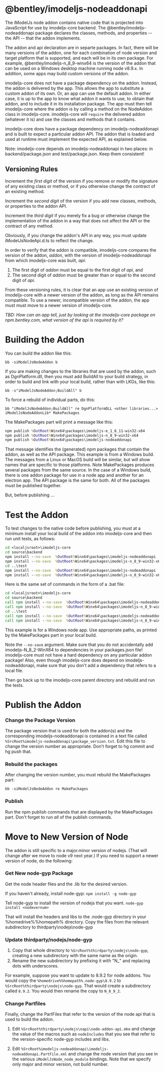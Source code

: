 ﻿# @bentley/imodeljs-nodeaddonapi

The iModelJs node addon contains native code that is projected into JavaScript for use by imodeljs-core backend. The @bentley/imodeljs-nodeaddonapi package declares the classes, methods, and properties -- the API -- that the addon implements.

The addon and api declaration are in separte packages. In fact, there will be many versions of the addon, one for each combination of node version and target platform that is supported, and each will be in its own package. For example, @bentley/imodeljs-n_8_9-winx64 is the version of the addon that can be used on a Windows desktop machine running node v8.9.x. In addition, some apps may build custom versions of the addon.

imodeljs-core does not have a package dependency on the addon. Instead, the addon is delivered by the app. This allows the app to substitute a custom addon of its own. Or, an app can use the default addon. In either case, it is up to the app to know what addon it wants to use, to obtain that addon, and to include it in its installation package. The app must then tell imodeljs-core where the addon is by calling a method on the NodeAddon class in imodeljs-core. imodeljs-core will `require` the delivered addon (whatever it is) and use the classes and methods that it contains.

imodeljs-core does have a package dependency on imodeljs-nodeaddonapi and is built to expect a particular addon API. The addon that is loaded and used at runtime must implement the expected API, as explained below.

Note: imodeljs-core depends on imodeljs-nodeaddonapi in two places: in backend/package.json and test/package.json. Keep them consistent!

## Versioning Rules

Increment the *first digit* of the version if you remove or modify the signature of any existing class or method, or if you otherwise change the contract of an existing method.

Increment the *second digit* of the version if you add new classes, methods, or properties to the addon API.

Increment the *third digit* if you merely fix a bug or otherwise change the implementation of the addon in a way that does not affect the API or the contract of any method.

Obviously, if you change the addon's API in any way, you must update iModelJsNodeApi.d.ts to reflect the change.

In order to verify that the addon is compatible, imodeljs-core compares the version of the addon, *addon*, with the version of imodeljs-nodeaddonapi from which imodeljs-core was built, *api*:
1. The first digit of *addon* must be equal to the first digit of *api*, and
2. The second digit of *addon* must be greater than or equal to the second digit of *api*.

From these versioning rules, it is clear that an app use an existing version of imodeljs-core with a newer version of the addon, as long as the API remains compatible. To use a newer, incompatible version of the addon, the app must must move to a newer version of imodeljs-core.

*TBD: How can an app tell, just by looking at the imodeljs-core package on npm.bentley.com, what version of the api is required by it?*

# Building the Addon

You can build the addon like this:

`bb -siModelJsNodeAddon b`

If you are making changes to the libraries that are used by the addon, such as DgnPlatform.dll, then you must add BuildAll to your build strategy, in order to build and link with your local build, rather than with LKGs, like this:

`bb -s"iModelJsNodeAddon;BuildAll" b`

To force a rebuild of individual parts, do this:

`bb "iModelJsNodeAddon;BuildAll" re DgnPlatformDLL <other libraries...> iModelJsNodeAddonLib* MakePackages`

The MakePackages part will print a message like this:

``` bat
npm publish %OutRoot%Winx64\packages\imodeljs-e_1_6_11-win32-x64
npm publish %OutRoot%Winx64\packages\imodeljs-n_8_9-win32-x64
npm publish %OutRoot%Winx64\packages\imodeljs-nodeaddonapi
```

That message identifies the (generated) npm packages that contain the addon, as well as the API package. This example is from a Windows build. The messages from a Linux or MacOS build will be similar, but will show names that are specific to those platforms. Note MakePackages produces several packages from the same source. In the case of a Windows build, there is one addon package for use in a node app and another for an electron app. The API package is the same for both. All of the packages must be published together.

But, before publishing ...

# Test the Addon

To test changes to the native code before publishing, you must at a minimum install your local build of the addon into imodeljs-core and then run unit tests, as follows:

``` bat
cd <localjsroot>\imodeljs-core
cd source\backend
npm install --no-save  %OutRoot%Winx64\packages\imodeljs-nodeaddonapi
npm install --no-save  %OutRoot%Winx64\packages\imodeljs-n_8_9-win32-x64
cd ..\test
npm install --no-save  %OutRoot%Winx64\packages\imodeljs-nodeaddonapi
npm install --no-save  %OutRoot%Winx64\packages\imodeljs-n_8_9-win32-x64
```

Here is the same set of commands in the form of a .bat file:

``` bat
cd <localjsroot>\imodeljs-core
cd source\backend
call npm install --no-save  %OutRoot%Winx64\packages\imodeljs-nodeaddonapi
call npm install --no-save  %OutRoot%Winx64\packages\imodeljs-n_8_9-win32-x64
cd ..\test
call npm install --no-save  %OutRoot%Winx64\packages\imodeljs-nodeaddonapi
call npm install --no-save  %OutRoot%Winx64\packages\imodeljs-n_8_9-win32-x64
```

This example is for a Windows node app. Use appropriate paths, as printed by the MakePackages part in your local build.

Note the `--no-save` argument. Make sure that you do not accidentally add imodeljs-N_8_2-WinX64 to dependencies in your packages.json file! imodeljs-core must not have a hard dependency on any particular addon package!
Also, even though imodeljs-core does depend on imodeljs-nodeaddonapi, make sure that you don't add a dependency that refers to a local file.

Then go back up to the imodeljs-core parent directory and rebuild and run the tests.

# Publish the Addon

### Change the Package Version

The package version that is used for both the addon(s) and the corresponding imodeljs-nodeaddonapi is contained in a text file called `%SrcRoot%imodeljs-nodeaddonapi\package_version.txt`. Edit this file to change the version number as appropriate. Don't forget to hg commit and hg push that.

### Rebuild the packages

After changing the version number, you must rebuild the MakePackages part:

`bb -siModelJsNodeAddon re MakePackages`

### Publish

Run the npm publish commands that are displayed by the MakePackages part. Don't forget to run *all* of the publish commands.

# Move to New Version of Node

The addon is still specific to a major.minor version of nodejs. (That will change after we move to node v9 next year.) If you need to support a newer version of node, do the following:

### Get New node-gyp Package

Get the node header files and the .lib for the desired version.

If you haven't already, install node-gyp:
`npm install -g node-gyp`

Tell node-gyp to install the version of nodejs that you want.
`node-gyp install <nodevernum>`

That will install the headers and libs to the .node-gyp directory in your %homedrive%%homepath% directory. Copy the files from the relevant subdirectory to thirdparty\nodejs\node-gyp

### Update thirdparty/nodejs/node-gyp

1. Copy that whole directory to `%SrcRoot%thirdparty\nodejs\node-gyp`, creating a new subdirectory with the same name as the origin.
2. Rename the new subdirectory by prefixing it with "N_" and replacing dots with underscores.

For example, suppose you want to update to 8.9.2 for node addons. You would copy the `%homedrive%%homepath%.node-gyp\8.9.2` to `%SrcRoot%thirdparty\nodejs\node-gyp`. That would create a subdirectory called `8.9.2`. You would then rename the copy to `N_8_9_2`.

### Change Partfiles

Finally, change the PartFiles that refer to the version of the node api that is used to build the addon.

1. Edit `%SrcRoot%thirdparty\nodejs\napi\node-addon-api.mke` and change the value of the macros such as `nodeIncludes` that you see that refer to the version-specific node-gyp includes and libs.

2. Edit `%SrcRoot%imodeljs-nodeaddonapi\imodeljs-nodeaddonapi.PartFile.xml` and change the node version that you see in the various `iModelJsNode_node_module` bindings. Note that we specify only major and minor version, not build number.
